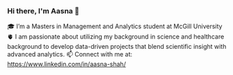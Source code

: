 ### Hi there, I'm Aasna 👋

🎓 I’m a Masters in Management and Analytics student at McGill University
🫀 I am passionate about utilizing my background in science and healthcare background to develop data-driven projects that blend scientific insight with advanced analytics.
📫 Connect with me at: https://www.linkedin.com/in/aasna-shah/ 

<!--
**Aasna-S/Aasna-S** is a ✨ _special_ ✨ repository because its `README.md` (this file) appears on your GitHub profile.



-->
